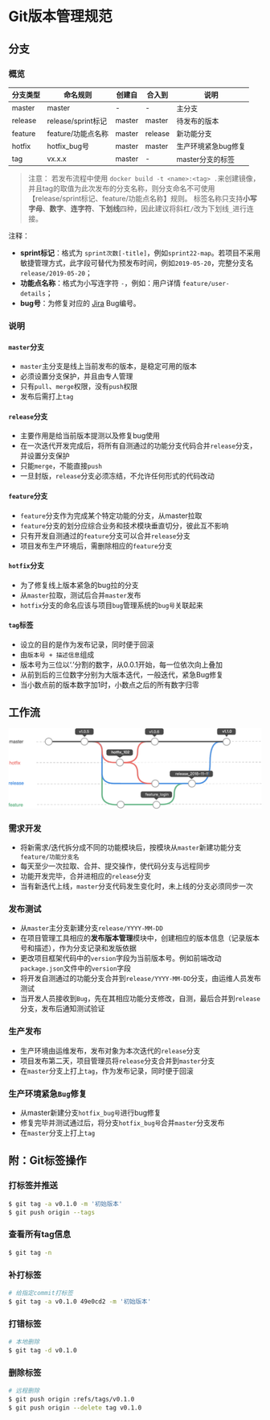 # Git版本管理规范

## 分支

### 概览

| 分支类型 | 命名规则 | 创建自 | 合入到 | 说明 |
| --- | --- | --- | --- | --- |
| master | master | - | - | 主分支 |
| release | release/sprint标记 | master | master | 待发布的版本 |
| feature | feature/功能点名称 | master | release | 新功能分支 |
| hotfix | hotfix_bug号 | master | master | 生产环境紧急bug修复 |
| tag | vx.x.x | master | - | master分支的标签 |

> 注意：
> 若发布流程中使用 `docker build -t <name>:<tag> .`来创建镜像，并且tag的取值为此次发布的分支名称，则分支命名不可使用【release/sprint标记、feature/功能点名称】规则。
> 标签名称只支持**小写字母**、**数字**、**连字符**、**下划线**四种，因此建议将斜杠`/`改为下划线`_`进行连接。

注释：

- **sprint标记**：格式为 `sprint次数[-title]`，例如`sprint22-map`。若项目不采用敏捷管理方式，此字段可替代为预发布时间，例如`2019-05-20`，完整分支名 `release/2019-05-20`；
- **功能点名称**：格式为小写连字符 `-`，例如：用户详情 `feature/user-details`；
- **bug号**：为修复对应的 [Jira](http://jira.shinho.net.cn/) Bug编号。

### 说明

#### `master`分支

- `master`主分支是线上当前发布的版本，是稳定可用的版本
- 必须设置分支保护，并且由专人管理
- 只有`pull`、`merge`权限，没有`push`权限
- 发布后需打上`tag`

#### `release`分支

- 主要作用是给当前版本提测以及修复bug使用
- 在一次迭代开发完成后，将所有自测通过的功能分支代码合并`release`分支，并设置分支保护
- 只能`merge`，不能直接`push`
- 一旦封版，`release`分支必须冻结，不允许任何形式的代码改动

#### `feature`分支

- `feature`分支作为完成某个特定功能的分支，从master拉取
- `feature`分支的划分应综合业务和技术模块垂直切分，彼此互不影响
- 只有开发自测通过的`feature`分支可以合并`release`分支
- 项目发布生产环境后，需删除相应的`feature`分支

#### `hotfix`分支

- 为了修复线上版本紧急的bug拉的分支
- 从`master`拉取，测试后合并`master`发布
- `hotfix`分支的命名应该与项目`bug`管理系统的`bug号`关联起来

#### `tag`标签

- 设立的目的是作为发布记录，同时便于回滚
- 由`版本号 + 描述信息`组成
- 版本号为三位以‘.’分割的数字，从0.0.1开始，每一位依次向上叠加
- 从前到后的三位数字分别为大版本迭代，一般迭代，紧急Bug修复
- 当小数点前的版本数字加1时，小数点之后的所有数字归零

## 工作流

![image.png](assets/git-workflow.png)

### 需求开发

- 将新需求/迭代拆分成不同的功能模块后，按模块从`master`新建功能分支`feature/功能分支名`
- 每天至少一次拉取、合并、提交操作，使代码分支与远程同步
- 功能开发完毕，合并进相应的`release`分支
- 当有新迭代上线，`master`分支代码发生变化时，未上线的分支必须同步一次

### 发布测试

- 从`master`主分支新建分支`release/YYYY-MM-DD`
- 在项目管理工具相应的**发布版本管理**模块中，创建相应的版本信息（记录版本号和描述），作为分支记录和发版依据
- 更改项目框架代码中的`version`字段为当前版本号。例如前端改动`package.json`文件中的`version`字段
- 将开发自测通过的功能分支合并到`release/YYYY-MM-DD`分支，由运维人员发布测试
- 当开发人员接收到`Bug`，先在其相应功能分支修改，自测，最后合并到`release`分支，发布后通知测试验证

### 生产发布

- 生产环境由运维发布，发布对象为本次迭代的`release`分支
- 项目发布第二天，项目管理员将`release`分支合并到`master`分支
- 在`master`分支上打上`tag`，作为发布记录，同时便于回滚

### 生产环境紧急`Bug`修复

- 从master新建分支`hotfix_bug号`进行bug修复
- 修复完毕并测试通过后，将分支`hotfix_bug号`合并`master`分支发布
- 在`master`分支上打上`tag`

## 附：Git标签操作

### 打标签并推送

```bash
$ git tag -a v0.1.0 -m '初始版本'
$ git push origin --tags
```

### 查看所有tag信息

```bash
$ git tag -n
```

### 补打标签

```bash
# 给指定commit打标签
$ git tag -a v0.1.0 49e0cd2 -m '初始版本'
```

### 打错标签

```bash
# 本地删除
$ git tag -d v0.1.0
```

### 删除标签

```bash
# 远程删除
$ git push origin :refs/tags/v0.1.0
$ git push origin --delete tag v0.1.0
```